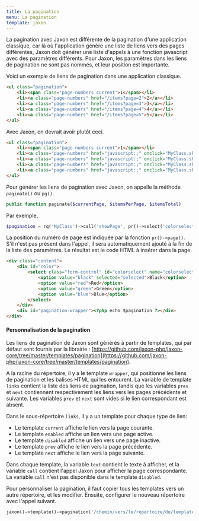 ```yaml
---
title: La pagination
menu: La pagination
template: jaxon
---
```


La pagination avec Jaxon est différente de la pagination d'une application classique, car là où l'application génère une liste de liens vers des pages différentes, Jaxon doit générer une liste d'appels à une fonction javascript avec des paramètres différents.
Pour Jaxon, les paramètres dans les liens de pagination ne sont pas nommés, et leur position est importante.

Voici un exemple de liens de pagination dans une application classique.
```html
<ul class="pagination">
    <li><span class="page-numbers current">1</span></li>
    <li><a class="page-numbers" href="/items?page=2">2</a></li>
    <li><a class="page-numbers" href="/items?page=3">3</a></li>
    <li><a class="page-numbers" href="/items?page=4">4</a></li>
    <li><a class="page-numbers" href="/items?page=5">5</a></li>
</ul>
```

Avec Jaxon, on devrait avoir plutôt ceci.
```html
<ul class="pagination">
    <li><span class="page-numbers current">1</span></li>
    <li><a class="page-numbers" href="javascript:;" onclick="MyClass.showPage(2)">2</a></li>
    <li><a class="page-numbers" href="javascript:;" onclick="MyClass.showPage(3)">3</a></li>
    <li><a class="page-numbers" href="javascript:;" onclick="MyClass.showPage(4)">4</a></li>
    <li><a class="page-numbers" href="javascript:;" onclick="MyClass.showPage(5)">5</a></li>
</ul>
```

Pour générer les liens de pagination avec Jaxon, on appelle la méthode `paginate()` ou `pg()`.

```php
public function paginate($currentPage, $itemsPerPage, $itemsTotal)
```

Par exemple,

```php
$pagination = rq('MyClass')->call('showPage', pr()->select('colorselect'), pr()->page())->paginate(1, 10, 25);
```

La position du numéro de page est indiquée par la fonction `pr()->page()`. S'il n'est pas présent dans l'appel, il sera automatiquement ajouté à la fin de la liste des paramètres.
Le résultat est le code HTML à insérer dans la page.

```html
<div class="content">
    <div id="color">
        <select class="form-control" id="colorselect" name="colorselect">
            <option value="black" selected="selected">Black</option>
            <option value="red">Red</option>
            <option value="green">Green</option>
            <option value="blue">Blue</option>
        </select>
    </div>
    <div id="pagination-wrapper"><?php echo $pagination ?></div>
</div>
```

#### Personnalisation de la pagination

Les liens de pagination de Jaxon sont générés à partir de templates, qui par défaut sont fournis par la librairie : [https://github.com/jaxon-php/jaxon-core/tree/master/templates/pagination](https://github.com/jaxon-php/jaxon-core/tree/master/templates/pagination).

A la racine du répertoire, il y a le template `wrapper`, qui positionne les liens de pagination et les balises HTML qui les entourent.
La variable de template `links` contient la liste des liens de pagination, tandis que les variables `prev` et `next` contiennent respectivement les liens vers les pages précédente et suivante.
Les variables `prev` et `next` sont vides si le lien correspondant est absent.

Dans le sous-répertoire `links`, il y a un template pour chaque type de lien:

- Le template `current` affiche le lien vers la page courante.
- Le template `enabled` affiche un lien vers une page active.
- Le template `disabled` affiche un lien vers une page inactive.
- Le template `prev` affiche le lien vers la page précédente.
- Le template `next` affiche le lien vers la page suivante.

Dans chaque template, la variable `text` contient le texte à afficher, et la variable `call` contient l'appel Jaxon pour afficher la page correspondante.
La variable `call` n'est pas disponible dans le template `disabled`.

Pour personnaliser la pagination, il faut copier tous les templates vers un autre répertoire, et les modifier.
Ensuite, configurer le nouveau répertoire avec l'appel suivant.

```php
jaxon()->template()->pagination('/chemin/vers/le/repertoire/de/template');
```
